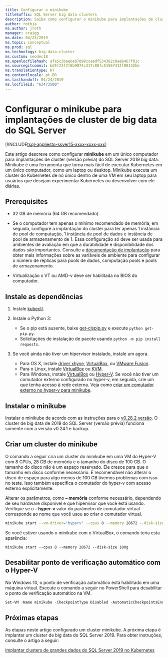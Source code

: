 ```yaml
---
title: Configurar o minikube
titleSuffix: SQL Server big data clusters
description: Saiba como configurar o minikube para implantações de cluster (versão prévia) do SQL Server 2019 big data em um único computador.
author: rothja
ms.author: jroth
manager: craigg
ms.date: 04/23/2019
ms.topic: conceptual
ms.prod: sql
ms.technology: big-data-cluster
ms.custom: seodec18
ms.openlocfilehash: afa5c3bae6eb7898ccaedf534382c9aeb467f01c
ms.sourcegitcommit: bd5f23f2f6b9074c317c88fc51567412f08142bb
ms.translationtype: HT
ms.contentlocale: pt-BR
ms.lasthandoff: 04/24/2019
ms.locfileid: "63473500"
---
```

# <a name="configure-minikube-for-sql-server-big-data-cluster-deployments"></a>Configurar o minikube para implantações de cluster de big data do SQL Server

[!INCLUDE[tsql-appliesto-ssver15-xxxx-xxxx-xxx](../includes/tsql-appliesto-ssver15-xxxx-xxxx-xxx.md)]

Este artigo descreve como configurar **minikube** em um único computador para implantações de cluster (versão prévia) do SQL Server 2019 big data. Minikube é uma ferramenta que torna mais fácil de executar Kubernetes em um único computador, como um laptop ou desktop. Minikube executa um cluster do Kubernetes de nó único dentro de uma VM em seu laptop para usuários que desejam experimentar Kubernetes ou desenvolver com ele diárias. 

## <a name="prerequisites"></a>Prerequisites

- 32 GB de memória (64 GB recomendado).

- Se o computador tem apenas o mínimo recomendado de memória, em seguida, configure a implantação do cluster para ter apenas 1 instância de pool de computação, 1 instância de pool de dados e instância de pool de armazenamento de 1. Essa configuração só deve ser usada para ambientes de avaliação em que a durabilidade e disponibilidade dos dados são importantes. Consulte a [documentação de implantação](deployment-guidance.md#configfile) para obter mais informações sobre as variáveis de ambiente para configurar o número de réplicas para pools de dados, computação pools e pools de armazenamento.

- Virtualização x VT ou AMD-v deve ser habilitada no BIOS do computador.

## <a name="install-dependencies"></a>Instale as dependências

1. Instale [kubectl](https://kubernetes.io/docs/tasks/tools/install-kubectl/).

1. Instale o Python 3:
   - Se o pip está ausente, baixe [get-clspip.py](https://bootstrap.pypa.io/get-pip.py) e execute `python get-pip.py`.
   - Solicitações de instalação de pacote usando `python -m pip install requests`.

1. Se você ainda não tiver um hipervisor instalado, instale um agora.
   - Para OS X, instale [driver xhyve](https://git.k8s.io/minikube/docs/drivers.md), [VirtualBox](https://www.virtualbox.org/wiki/Downloads), ou [VMware Fusion](https://www.vmware.com/products/fusion).
   - Para o Linux, instale [VirtualBox](https://www.virtualbox.org/wiki/Downloads) ou [KVM](https://www.linux-kvm.org/).
   - Para Windows, instale [VirtualBox](https://www.virtualbox.org/wiki/Downloads) ou [Hyper-V](https://msdn.microsoft.com/virtualization/hyperv_on_windows/quick_start/walkthrough_install). Se você não tiver um comutador externo configurado no hyper-v, em seguida, crie um que tenha acesso à rede externa.  Veja como [criar um comutador externo no hyper-v para minikube](https://blogs.msdn.microsoft.com/wasimbloch/2017/01/23/setting-up-kubernetes-on-windows10-laptop-with-minikube/).

## <a name="install-minikube"></a>Instalar o minikube

Instalar o minikube de acordo com as instruções para o [v0.28.2 versão](https://github.com/kubernetes/minikube/releases/tag/v0.28.2). O cluster de big data de 2019 do SQL Server (versão prévia) funciona somente com a versão v0.24.1 e backup.

## <a name="create-a-minikube-cluster"></a>Criar um cluster do minikube

O comando a seguir cria um cluster do minikube em uma VM do Hyper-V com 8 CPUs, 28 GB de memória e o tamanho do disco de 100 GB. O tamanho do disco não é um espaço reservado.  Ele cresce para que o tamanho em disco conforme necessário.  É recomendável não alterar o disco de espaço para algo menos de 100 GB tivemos problemas com isso no teste. Isso também especifica o comutador do hyper-v com acesso externo explicitamente.

Alterar os parâmetros, como **– memória** conforme necessário, dependendo de seu hardware disponível e que hipervisor que você está usando.  Verifique se o **– hyper-v** valor do parâmetro de comutador virtual corresponde ao nome que você usou ao criar o comutador virtual.

```bash
minikube start --vm-driver="hyperv" --cpus 8 --memory 28672 --disk-size 100g --hyperv-virtual-switch "External"
```

Se você estiver usando o minikube com o VirtualBox, o comando teria esta aparência:

```base
minikube start --cpus 8 --memory 28672 --disk-size 100g
```

## <a name="disable-automatic-checkpoint-with-hyper-v"></a>Desabilitar ponto de verificação automático com o Hyper-V

No Windows 10, o ponto de verificação automático está habilitado em uma máquina virtual. Execute o comando a seguir no PowerShell para desabilitar o ponto de verificação automático na VM.

```PowerShell
Set-VM -Name minikube -CheckpointType Disabled -AutomaticCheckpointsEnabled $false
```

## <a name="next-steps"></a>Próximas etapas

As etapas neste artigo configurado um cluster minikube. A próxima etapa é implantar um cluster de big data do SQL Server 2019. Para obter instruções, consulte o artigo a seguir:

[Implantar clusters de grandes dados do SQL Server 2019 no Kubernetes](deployment-guidance.md#deploy)
